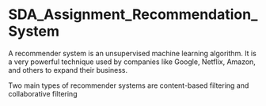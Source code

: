 # SDA_Assignment_Recommendation_System
 A recommender system is an unsupervised machine learning algorithm. It is a very powerful technique used by companies like Google, Netflix, Amazon, and others to expand their business.

Two main types of recommender systems are content-based filtering and collaborative filtering
